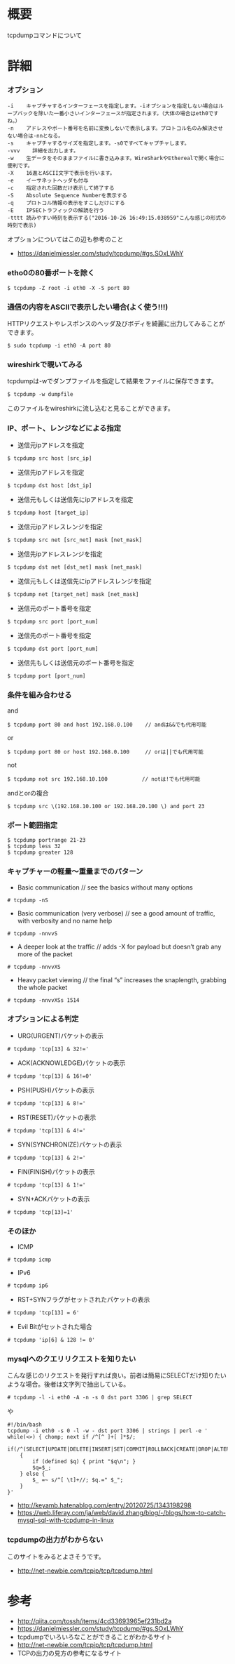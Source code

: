 # 概要
tcpdumpコマンドについて

# 詳細
### オプション
```
-i 	  キャプチャするインターフェースを指定します。-iオプションを指定しない場合はループバックを除いた一番小さいインターフェースが指定されます。（大体の場合はeth0ですね。）
-n 	  アドレスやポート番号を名前に変換しないで表示します。プロトコル名のみ解決させない場合は-nnとなる。
-s 	  キャプチャするサイズを指定します。-s0ですべてキャプチャします。
-vvv   	詳細を出力します。
-w 	  生データをそのままファイルに書き込みます。WireSharkやEtherealで開く場合に便利です。
-X 	  16進とASCII文字で表示を行います。
-e    イーサネットヘッダも付与
-c    指定された回数だけ表示して終了する
-S    Absolute Sequence Numberを表示する
-q    プロトコル情報の表示をすこしだけにする
-E    IPSECトラフィックの解読を行う
-tttt 読みやすい時刻を表示する("2016-10-26 16:49:15.038959"こんな感じの形式の時刻で表示)
```

オプションについてはこの辺も参考のこと
- https://danielmiessler.com/study/tcpdump/#gs.SOxLWhY


### etho0の80番ポートを除く
```
$ tcpdump -Z root -i eth0 -X -S port 80
```

### 通信の内容をASCIIで表示したい場合(よく使う!!!)
HTTPリクエストやレスポンスのヘッダ及びボディを綺麗に出力してみることができます。
```
$ sudo tcpdump -i eth0 -A port 80
```

### wireshirkで覗いてみる
tcpdumpは-wでダンプファイルを指定して結果をファイルに保存できます。
```
$ tcpdump -w dumpfile
```

このファイルをwireshirkに流し込むと見ることができます。

### IP、ポート、レンジなどによる指定
- 送信元ipアドレスを指定
```
$ tcpdump src host [src_ip]
```
- 送信先ipアドレスを指定
```
$ tcpdump dst host [dst_ip]
```
- 送信元もしくは送信先にipアドレスを指定
```
$ tcpdump host [target_ip]
```
- 送信元ipアドレスレンジを指定
```
$ tcpdump src net [src_net] mask [net_mask]
```
- 送信先ipアドレスレンジを指定
```
$ tcpdump dst net [dst_net] mask [net_mask]
```
- 送信元もしくは送信先にipアドレスレンジを指定
```
$ tcpdump net [target_net] mask [net_mask]
```
- 送信元のポート番号を指定
```
$ tcpdump src port [port_num]
```
- 送信先のポート番号を指定
```
$ tcpdump dst port [port_num]
```
- 送信先もしくは送信元のポート番号を指定
```
$ tcpdump port [port_num]
```

### 条件を組み合わせる
and
```
$ tcpdump port 80 and host 192.168.0.100    // andは&&でも代用可能
```

or
```
$ tcpdump port 80 or host 192.168.0.100     // orは||でも代用可能
```

not
```
$ tcpdump not src 192.168.10.100           // notは!でも代用可能
```

andとorの複合
```
$ tcpdump src \(192.168.10.100 or 192.168.20.100 \) and port 23
```

### ポート範囲指定
```
$ tcpdump portrange 21-23
$ tcpdump less 32
$ tcpdump greater 128
```

### キャプチャーの軽量〜重量までのパターン
- Basic communication // see the basics without many options
```
# tcpdump -nS
```
- Basic communication (very verbose) // see a good amount of traffic, with verbosity and no name help
```
# tcpdump -nnvvS
```
- A deeper look at the traffic // adds -X for payload but doesn’t grab any more of the packet
```
# tcpdump -nnvvXS
```
- Heavy packet viewing // the final “s” increases the snaplength, grabbing the whole packet
```
# tcpdump -nnvvXSs 1514
```

### オプションによる判定
- URG(URGENT)パケットの表示
```
# tcpdump 'tcp[13] & 32!='
```
- ACK(ACKNOWLEDGE)パケットの表示
```
# tcpdump 'tcp[13] & 16!=0'
```
- PSH(PUSH)パケットの表示
```
# tcpdump 'tcp[13] & 8!='
```
- RST(RESET)パケットの表示
```
# tcpdump 'tcp[13] & 4!='
```
- SYN(SYNCHRONIZE)パケットの表示
```
# tcpdump 'tcp[13] & 2!='
```
- FIN(FINISH)パケットの表示
```
# tcpdump 'tcp[13] & 1!='
```
- SYN+ACKパケットの表示
```
# tcpdump 'tcp[13]=1'
```

### そのほか
- ICMP
```
# tcpdump icmp
```
- IPv6
```
# tcpdump ip6
```
- RST+SYNフラグがセットされたパケットの表示
```
# tcpdump 'tcp[13] = 6'
```
- Evil Bitがセットされた場合
```
# tcpdump 'ip[6] & 128 != 0'
```

### mysqlへのクエリリクエストを知りたい
こんな感じのリクエストを発行すれば良い。前者は簡易にSELECTだけ知りたいような場合。後者は文字列で抽出している。
```
# tcpdump -l -i eth0 -A -n -s 0 dst port 3306 | grep SELECT
```
や
```
#!/bin/bash
tcpdump -i eth0 -s 0 -l -w - dst port 3306 | strings | perl -e '
while(<>) { chomp; next if /^[^ ]+[ ]*$/;
    if(/^(SELECT|UPDATE|DELETE|INSERT|SET|COMMIT|ROLLBACK|CREATE|DROP|ALTER|CALL)/i)
    {
        if (defined $q) { print "$q\n"; }
        $q=$_;
    } else {
        $_ =~ s/^[ \t]+//; $q.=" $_";
    }
}'
```

- http://keyamb.hatenablog.com/entry/20120725/1343198298
- https://web.liferay.com/ja/web/david.zhang/blog/-/blogs/how-to-catch-mysql-sql-with-tcpdump-in-linux

### tcpdumpの出力がわからない
このサイトをみるとよさそうです。
- http://net-newbie.com/tcpip/tcp/tcpdump.html

# 参考
- http://qiita.com/tossh/items/4cd33693965ef231bd2a
- https://danielmiessler.com/study/tcpdump/#gs.SOxLWhY
 - tcpdumpでいろいろなことができることがわかるサイト
- http://net-newbie.com/tcpip/tcp/tcpdump.html
 - TCPの出力の見方の参考になるサイト

